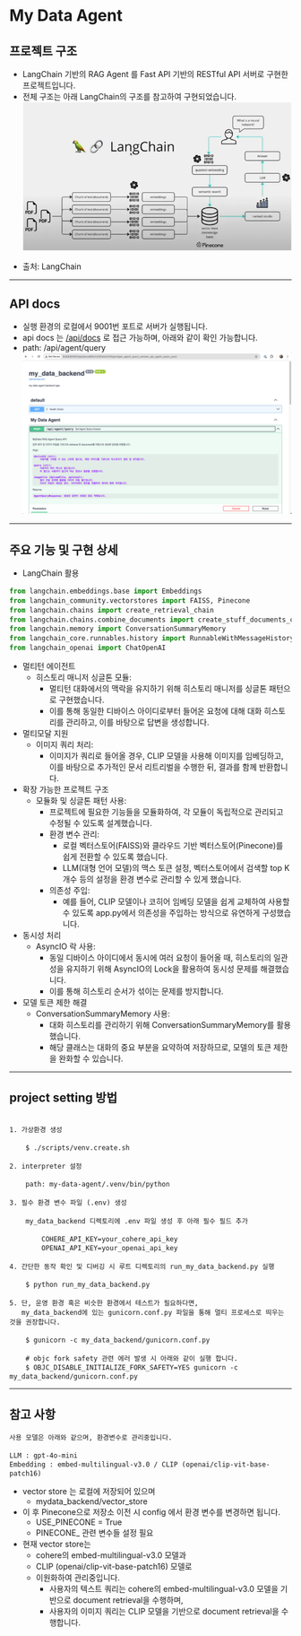 # My Data Agent

## 프로젝트 구조

- LangChain 기반의 RAG Agent 를 Fast API 기반의 RESTful API 서버로 구현한 프로젝트입니다.
- 전체 구조는 아래 LangChain의 구조를 참고하여 구현되었습니다.
![img.png](img.png)
* 출처: LangChain

---

## API docs
- 실행 환경의 로컬에서 9001번 포트로 서버가 실행됩니다.
- api docs 는 [/api/docs](http://localhost:9001/api/docs) 로 접근 가능하며, 아래와 같이 확인 가능합니다.
- path: /api/agent/query
![img_1.png](img_1.png)


---

## 주요 기능 및 구현 상세
- LangChain 활용
```python
from langchain.embeddings.base import Embeddings
from langchain_community.vectorstores import FAISS, Pinecone
from langchain.chains import create_retrieval_chain
from langchain.chains.combine_documents import create_stuff_documents_chain
from langchain.memory import ConversationSummaryMemory
from langchain_core.runnables.history import RunnableWithMessageHistory
from langchain_openai import ChatOpenAI
```
- 멀티턴 에이전트
  - 히스토리 매니저 싱글톤 모듈:
    - 멀티턴 대화에서의 맥락을 유지하기 위해 히스토리 매니저를 싱글톤 패턴으로 구현했습니다.
    - 이를 통해 동일한 디바이스 아이디로부터 들어온 요청에 대해 대화 히스토리를 관리하고, 이를 바탕으로 답변을 생성합니다.
- 멀티모달 지원
  - 이미지 쿼리 처리:
    - 이미지가 쿼리로 들어올 경우, CLIP 모델을 사용해 이미지를 임베딩하고, 이를 바탕으로 추가적인 문서 리트리벌을 수행한 뒤, 결과를 함께 반환합니다.
- 확장 가능한 프로젝트 구조
  - 모듈화 및 싱글톤 패턴 사용:
    - 프로젝트에 필요한 기능들을 모듈화하여, 각 모듈이 독립적으로 관리되고 수정될 수 있도록 설계했습니다.
    - 환경 변수 관리:
      - 로컬 벡터스토어(FAISS)와 클라우드 기반 벡터스토어(Pinecone)를 쉽게 전환할 수 있도록 했습니다.
      - LLM(대형 언어 모델)의 맥스 토큰 설정, 벡터스토어에서 검색할 top K 개수 등의 설정을 환경 변수로 관리할 수 있게 했습니다.
    - 의존성 주입:
      - 예를 들어, CLIP 모델이나 코히어 임베딩 모델을 쉽게 교체하여 사용할 수 있도록 app.py에서 의존성을 주입하는 방식으로 유연하게 구성했습니다.
- 동시성 처리
  - AsyncIO 락 사용:
    - 동일 디바이스 아이디에서 동시에 여러 요청이 들어올 때, 히스토리의 일관성을 유지하기 위해 AsyncIO의 Lock을 활용하여 동시성 문제를 해결했습니다. 
    - 이를 통해 히스토리 순서가 섞이는 문제를 방지합니다.
- 모델 토큰 제한 해결
  - ConversationSummaryMemory 사용:
    - 대화 히스토리를 관리하기 위해 ConversationSummaryMemory를 활용했습니다. 
    - 해당 클래스는 대화의 중요 부분을 요약하여 저장하므로, 모델의 토큰 제한을 완화할 수 있습니다.

---

## project setting 방법
```

1. 가상환경 생성

    $ ./scripts/venv.create.sh

2. interpreter 설정

    path: my-data-agent/.venv/bin/python

3. 필수 환경 변수 파일 (.env) 생성
    
    my_data_backend 디렉토리에 .env 파일 생성 후 아래 필수 필드 추가
    
        COHERE_API_KEY=your_cohere_api_key
        OPENAI_API_KEY=your_openai_api_key
   
4. 간단한 동작 확인 및 디버깅 시 루트 디렉토리의 run_my_data_backend.py 실행

    $ python run_my_data_backend.py

5. 단, 운영 환경 혹은 비슷한 환경에서 테스트가 필요하다면,
   my_data_backend에 있는 gunicorn.conf.py 파일을 통해 멀티 프로세스로 띄우는 것을 권장합니다.
    
    $ gunicorn -c my_data_backend/gunicorn.conf.py
    
    # objc fork safety 관련 에러 발생 시 아래와 같이 실행 합니다.
    $ OBJC_DISABLE_INITIALIZE_FORK_SAFETY=YES gunicorn -c my_data_backend/gunicorn.conf.py

```

---

## 참고 사항
```
사용 모델은 아래와 같으며, 환경변수로 관리중입니다.

LLM : gpt-4o-mini
Embedding : embed-multilingual-v3.0 / CLIP (openai/clip-vit-base-patch16)

```
- vector store 는 로컬에 저장되어 있으며
  - mydata_backend/vector_store
- 이 후 Pinecone으로 저장소 이전 시 config 에서 환경 변수를 변경하면 됩니다.
    - USE_PINECONE = True
    - PINECONE_ 관련 변수들 설정 필요
- 현재 vector store는 
  - cohere의 embed-multilingual-v3.0 모델과
  - CLIP (openai/clip-vit-base-patch16) 모델로
  - 이원화하여 관리중입니다.
    - 사용자의 텍스트 쿼리는 cohere의 embed-multilingual-v3.0 모델을 기반으로 document retrieval을 수행하며,
    - 사용자의 이미지 쿼리는 CLIP 모델을 기반으로 document retrieval을 수행합니다.
